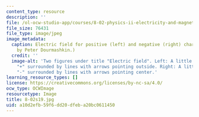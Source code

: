 ```yaml
---
content_type: resource
description: ''
file: /ol-ocw-studio-app/courses/8-02-physics-ii-electricity-and-magnetism-spring-2019/a10d2efb59f6dd20dfeba20bc0611450_8-02s19.jpg
file_size: 76431
file_type: image/jpeg
image_metadata:
  caption: Electric field for positive (left) and negative (right) charges. (Image
    by Peter Dourmashkin.)
  credit: ''
  image-alt: 'Two figures under title "Electric field". Left: A little circle labeled
    "+" surrounded by lines with arrows pointing outside. Right: A little circle labeled
    "-" surrounded by lines with arrows pointing center.'
learning_resource_types: []
license: https://creativecommons.org/licenses/by-nc-sa/4.0/
ocw_type: OCWImage
resourcetype: Image
title: 8-02s19.jpg
uid: a10d2efb-59f6-dd20-dfeb-a20bc0611450
---
```


